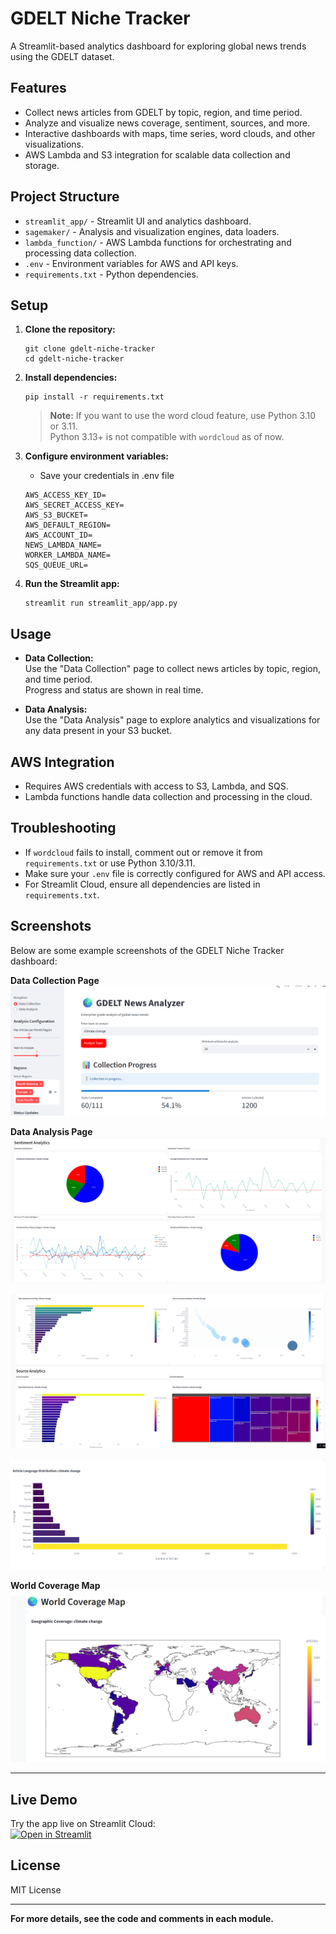 # GDELT Niche Tracker

A Streamlit-based analytics dashboard for exploring global news trends using the GDELT dataset.

## Features

- Collect news articles from GDELT by topic, region, and time period.
- Analyze and visualize news coverage, sentiment, sources, and more.
- Interactive dashboards with maps, time series, word clouds, and other visualizations.
- AWS Lambda and S3 integration for scalable data collection and storage.

## Project Structure

- `streamlit_app/` - Streamlit UI and analytics dashboard.
- `sagemaker/` - Analysis and visualization engines, data loaders.
- `lambda_function/` - AWS Lambda functions for orchestrating and processing data collection.
- `.env` - Environment variables for AWS and API keys.
- `requirements.txt` - Python dependencies.

## Setup

1. **Clone the repository:**
   ```
   git clone gdelt-niche-tracker
   cd gdelt-niche-tracker
   ```

2. **Install dependencies:**
   ```
   pip install -r requirements.txt
   ```

   > **Note:** If you want to use the word cloud feature, use Python 3.10 or 3.11.  
   > Python 3.13+ is not compatible with `wordcloud` as of now.

3. **Configure environment variables:**
   - Save your credentials in .env file
   ```
   AWS_ACCESS_KEY_ID=
   AWS_SECRET_ACCESS_KEY=
   AWS_S3_BUCKET=
   AWS_DEFAULT_REGION=
   AWS_ACCOUNT_ID=
   NEWS_LAMBDA_NAME=
   WORKER_LAMBDA_NAME=
   SQS_QUEUE_URL=
   ```

4. **Run the Streamlit app:**
   ```
   streamlit run streamlit_app/app.py
   ```

## Usage

- **Data Collection:**  
  Use the "Data Collection" page to collect news articles by topic, region, and time period.  
  Progress and status are shown in real time.

- **Data Analysis:**  
  Use the "Data Analysis" page to explore analytics and visualizations for any data present in your S3 bucket.

## AWS Integration

- Requires AWS credentials with access to S3, Lambda, and SQS.
- Lambda functions handle data collection and processing in the cloud.

## Troubleshooting

- If `wordcloud` fails to install, comment out or remove it from `requirements.txt` or use Python 3.10/3.11.
- Make sure your `.env` file is correctly configured for AWS and API access.
- For Streamlit Cloud, ensure all dependencies are listed in `requirements.txt`.

## Screenshots

Below are some example screenshots of the GDELT Niche Tracker dashboard:

**Data Collection Page**  
![Data Collection](screenshots/data_collection.png)

**Data Analysis Page**  
![Data Analysis](screenshots/data_analysis.png)

![Data Analysis](screenshots/data_analysis_1.png)

![Data Analysis](screenshots/data_analysis_2.png)

**World Coverage Map**  
![World Map](screenshots/world_map.png)

---
## Live Demo

Try the app live on Streamlit Cloud:  
[![Open in Streamlit](https://static.streamlit.io/badges/streamlit_badge_black_white.svg)](https://gdelt-niche-tracker-kdaf43gn4cvvhwx5xvacqk.streamlit.app/)

## License

MIT License

---

**For more details, see the code and comments in each module.**
